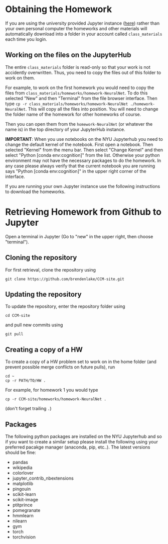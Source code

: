 # Obtaining the Homework

If you are using the university provided Jupyter instance ([here](https://dsga-1016003-spring.rcnyu.org)) 
rather than your own personal computer the homeworks and other materials will automatically download into a folder in your account
called `class_materials` each time you login.

## Working on the files on the JupyterHub

The entire `class_materials` folder is read-only so that your work is not accidently overwritten.  Thus, you need to copy the files out of this folder to work on them.

For example, to work on the first homework you would need to copy the files from `class_materials/homeworks/homework-NeuralNet`.  To do this selected "New" and then "Terminal" from the file browser interface.  Then type
`cp -r class_materials/homeworks/homework-NeuralNet ./homework-NeuralNet`.  This will copy all the files into position.  You will need to change the folder name of the homework for other homeworks of course.

Then you can open them from the `homework-NeuralNet` (or whatever the name is) in the top directory of your JupyterHub instance.

**IMPORTANT**: When you use notebooks on the NYU Jupyterhub you need to change the default kernel of the notebook.  First open a notebook.  Then selected "Kernel" from the menu bar.  Then select "Change Kernel" and then select "Python \[conda env:cognition\]" from the list.  Otherwise your python environment may not have the necessary packages to do the homework.  In any case please always verify that the current notebook you are running says "Python \[conda env:cognition\]" in the upper right corner of the interface.

If you are running your own Jupyter instance use the following instructions to download
the homeworks.

# Retrieving Homework from Github to Jupyter

Open a terminal in Jupyter (Go to "new" in the upper right, then choose "terminal").


## Cloning the repository

For first retrieval, clone the repository using

```
git clone https://github.com/brendenlake/CCM-site.git
```

## Updating the repository


To update the repository, enter the repository folder using

```
cd CCM-site
```

and pull new commits using

```
git pull
```

## Creating a copy of a HW

To create a copy of a HW problem set to work on in the home folder (and prevent
possible merge conflicts on future pulls), run

```
cd ~
cp -r PATH/TO/HW .
```

For example, for homework 1 you would type

```
cp -r CCM-site/homeworks/homework-NeuralNet .
```

(don't forget trailing `.`)

## Packages

The following python packages are installed on the NYU Jupyterhub and so if you want to create a similar setup please install the following using your preferred pacakge manager (anaconda, pip, etc..).  The latest versions should be fine:

- pandas 
- wikipedia 
- colorlover 
- jupyter_contrib_nbextensions 
- matplotlib 
- pingouin
- scikit-learn 
- scikit-image
- ptitprince
- pomegranate
- hmmlearn
- nilearn
- gym 
- torch 
- torchvision
